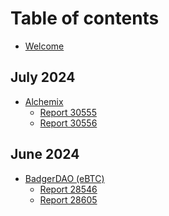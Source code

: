 # Table of contents

* [Welcome](README.md)

## July 2024
* [Alchemix](README.md)
  * [Report 30555](Alchemix/Report%2030555.md)
  * [Report 30556](Alchemix/Report%2030556.md)

## June 2024
* [BadgerDAO (eBTC)](README.md)
  * [Report 28546](BadgerDao%(eBTC)/Report%28546.md)
  * [Report 28605](BadgerDao%(eBTC)/Report%28605.md)
